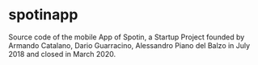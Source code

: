 # spotinapp

Source code of the mobile App of Spotin, a Startup Project founded by Armando Catalano, Dario Guarracino, Alessandro Piano del Balzo in July 2018 and closed in March 2020.
